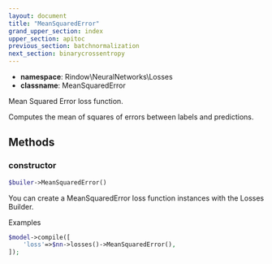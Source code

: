 ```yaml
---
layout: document
title: "MeanSquaredError"
grand_upper_section: index
upper_section: apitoc
previous_section: batchnormalization
next_section: binarycrossentropy
---
```


- **namespace**: Rindow\NeuralNetworks\Losses
- **classname**: MeanSquaredError

Mean Squared Error loss function.

Computes the mean of squares of errors between labels and predictions.

Methods
-------

### constructor
```php
$builer->MeanSquaredError()
```
You can create a MeanSquaredError loss function instances with the Losses Builder.

Examples

```php
$model->compile([
    'loss'=>$nn->losses()->MeanSquaredError(),
]);
```
